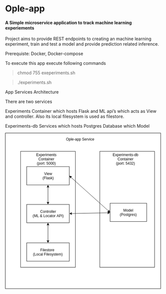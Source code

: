 # Ople-app
#### A Simple microservice application to track machine learning experiements

Project aims to provide REST endpoints to creating an machine learning experiment, train and test a model and provide prediction related inference.   

Prerequiste: 
Docker, Docker-compose 

To execute this app execute following commands

>chmod 755 exeperiments.sh

>./experiments.sh 

App Services Architecture

There are two services

  Experiments Container which hosts Flask and ML api’s which acts as View
and controller. Also its local filesystem is used as filestore.

  Experiments-db Services which hosts Postgres Database which Model

![Service Archietecture](ople-service.png)

